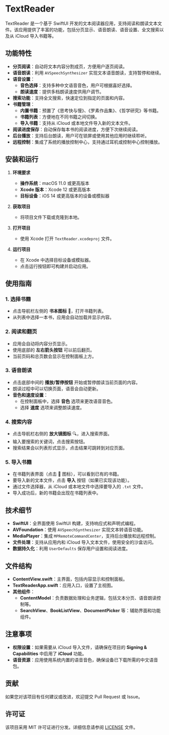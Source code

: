 # TextReader

TextReader 是一个基于 SwiftUI 开发的文本阅读器应用，支持阅读和朗读文本文件。该应用提供了丰富的功能，包括分页显示、语音朗读、语音设置、全文搜索以及从 iCloud 导入书籍等。

## 功能特性

- **分页阅读**：自动将文本内容分割成页，方便用户逐页阅读。
- **语音朗读**：利用 `AVSpeechSynthesizer` 实现文本语音朗读，支持暂停和继续。
- **语音设置**：
  - **音色选择**：支持多种中文语音音色，用户可根据喜好选择。
  - **朗读速度**：提供多档朗读速度供用户调节。
- **搜索功能**：支持全文搜索，快速定位到指定的页面和内容。
- **书籍管理**：
  - **内置书籍**：预置了《思考快与慢》、《罗素作品集》、《哲学研究》等书籍。
  - **书籍列表**：方便地在不同书籍之间切换。
  - **导入书籍**：支持从 iCloud 或本地文件导入新的文本文件。
- **阅读进度保存**：自动保存每本书的阅读进度，方便下次继续阅读。
- **后台播放**：支持后台朗读，用户可在锁屏或使用其他应用时继续聆听。
- **远程控制**：集成了系统的播放控制中心，支持通过耳机或控制中心控制播放。

## 安装和运行

1. **环境要求**

   - **操作系统**：macOS 11.0 或更高版本
   - **Xcode 版本**：Xcode 12 或更高版本
   - **目标设备**：iOS 14 或更高版本的设备或模拟器

2. **获取项目**

   - 将项目文件下载或克隆到本地。

3. **打开项目**

   - 使用 Xcode 打开 `TextReader.xcodeproj` 文件。

4. **运行项目**

   - 在 Xcode 中选择目标设备或模拟器。
   - 点击运行按钮即可构建并启动应用。

## 使用指南

### 1. 选择书籍

- 点击导航栏左侧的 **书本图标** 📖，打开书籍列表。
- 从列表中选择一本书，应用会自动加载并显示内容。

### 2. 阅读和翻页

- 应用会自动将内容分页显示。
- 使用底部的 **左右箭头按钮** 可以前后翻页。
- 当前页码和总页数会显示在控制面板上方。

### 3. 语音朗读

- 点击底部中间的 **播放/暂停按钮** 开始或暂停朗读当前页面的内容。
- 朗读过程中可以切换页面，语音会自动更新。
- **音色和速度设置**：
  - 在控制面板中，选择 **音色** 选项来更改语音音色。
  - 选择 **速度** 选项来调整朗读速度。

### 4. 搜索内容

- 点击导航栏右侧的 **放大镜图标** 🔍，进入搜索界面。
- 输入要搜索的关键词，点击搜索按钮。
- 搜索结果会以列表形式显示，点击结果可跳转到对应页面。

### 5. 导入书籍

- 在书籍列表界面（点击 📖 图标），可以看到已有的书籍。
- 要导入新的文本文件，点击 **导入** 按钮（如果已实现该功能）。
- 通过文件选择器，从 iCloud 或本地文件中选择要导入的 `.txt` 文件。
- 导入成功后，新的书籍会出现在书籍列表中。

## 技术细节

- **SwiftUI**：全界面使用 SwiftUI 构建，支持响应式和声明式编程。
- **AVFoundation**：使用 `AVSpeechSynthesizer` 实现文本转语音功能。
- **MediaPlayer**：集成 `MPRemoteCommandCenter`，支持后台播放和远程控制。
- **文件处理**：支持从应用内和 iCloud 导入文本文件，使用安全的沙盒访问。
- **数据持久化**：利用 `UserDefaults` 保存用户设置和阅读进度。

## 文件结构

- **ContentView.swift**：主界面，包括内容显示和控制面板。
- **TextReaderApp.swift**：应用入口，设置了主视图。
- **其他组件**：
  - **ContentModel**：负责数据处理和业务逻辑，包括文本分页、语音朗读控制等。
  - **SearchView**、**BookListView**、**DocumentPicker** 等：辅助界面和功能组件。

## 注意事项

- **权限设置**：如果需要从 iCloud 导入文件，请确保在项目的 **Signing & Capabilities** 中启用了 **iCloud** 功能。
- **语音资源**：应用使用系统内置的语音音色，确保设备已下载所需的中文语音包。

## 贡献

如果您对该项目有任何建议或改进，欢迎提交 Pull Request 或 Issue。

## 许可证

该项目采用 MIT 许可证进行分发。详细信息请参阅 [LICENSE](LICENSE) 文件。